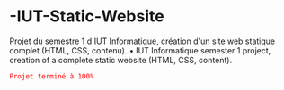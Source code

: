 # -IUT-Static-Website
Projet du semestre 1 d'IUT Informatique, création d'un site web statique complet (HTML, CSS, contenu). • IUT Informatique semester 1 project, creation of a complete static website (HTML, CSS, content).

<span style="color:red">`Projet terminé à 100%`</span>
